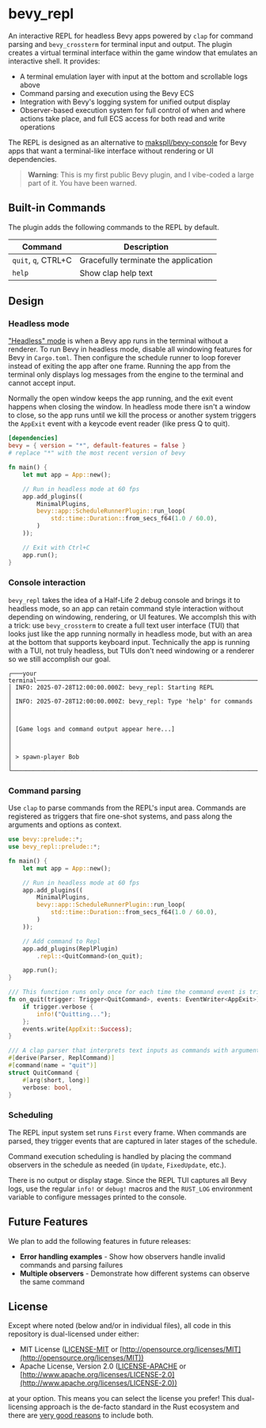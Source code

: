 # bevy_repl

An interactive REPL for headless Bevy apps powered by `clap` for command parsing
and `bevy_crossterm` for terminal input and output. The plugin creates a virtual
terminal interface within the game window that emulates an interactive shell. It
provides:

- A terminal emulation layer with input at the bottom and scrollable logs above
- Command parsing and execution using the Bevy ECS
- Integration with Bevy's logging system for unified output display
- Observer-based execution system for full control of when and where actions
  take place, and full ECS access for both read and write operations

The REPL is designed as an alternative to [makspll/bevy-console] for Bevy apps
that want a terminal-like interface without rendering or UI dependencies.

[makspll/bevy-console]: https://github.com/makspll/bevy-console

> **Warning**: This is my first public Bevy plugin, and I vibe-coded a large part
> of it. You have been warned.

## Built-in Commands

The plugin adds the following commands to the REPL by default.

| Command | Description |
| --- | --- |
| `quit`, `q`, CTRL+C | Gracefully terminate the application |
| `help` | Show clap help text |

## Design

### Headless mode

["Headless" mode] is when a Bevy app runs in the terminal without a renderer. To
run Bevy in headless mode, disable all windowing features for Bevy in
`Cargo.toml`. Then configure the schedule runner to loop forever instead of
exiting the app after one frame. Running the app from the terminal only displays
log messages from the engine to the terminal and cannot accept input.

Normally the open window keeps the app running, and the exit event happens when
closing the window. In headless mode there isn't a window to close, so the app
runs until we kill the process or another system triggers the `AppExit` event
with a keycode event reader (like press Q to quit).

["Headless" mode]:
    https://github.com/bevyengine/bevy/blob/main/examples/app/headless.rs

```toml
[dependencies]
bevy = { version = "*", default-features = false }
# replace "*" with the most recent version of bevy
```

```rust
fn main() {
    let mut app = App::new();

    // Run in headless mode at 60 fps
    app.add_plugins((
        MinimalPlugins,
        bevy::app::ScheduleRunnerPlugin::run_loop(
            std::time::Duration::from_secs_f64(1.0 / 60.0),
        )
    ));

    // Exit with Ctrl+C
    app.run();
}
```

### Console interaction

`bevy_repl` takes the idea of a Half-Life 2 debug console and brings it to
headless mode, so an app can retain command style interaction without depending
on windowing, rendering, or UI features. We accomplsh this with a trick: use
`bevy_crossterm` to create a full text user interface (TUI) that looks just like
the app running normally in headless mode, but with an area at the bottom that
supports keyboard input. Technically the app is running with a TUI, not truly
headless, but TUIs don't need windowing or a renderer so we still accomplish our
goal.

```text
┌───your terminal──────────────────────────────────────────────────────────────┐
│ INFO: 2025-07-28T12:00:00.000Z: bevy_repl: Starting REPL                     │
│ INFO: 2025-07-28T12:00:00.000Z: bevy_repl: Type 'help' for commands          │
│                                                                              │
│ [Game logs and command output appear here...]                                │
│                                                                              │
│ > spawn-player Bob                                                           │
└──────────────────────────────────────────────────────────────────────────────┘
```

### Command parsing

Use `clap` to parse commands from the REPL's input area. Commands are registered
as triggers that fire one-shot systems, and pass along the arguments and options
as context.

```rust
use bevy::prelude::*;
use bevy_repl::prelude::*;

fn main() {
    let mut app = App::new();

    // Run in headless mode at 60 fps
    app.add_plugins((
        MinimalPlugins,
        bevy::app::ScheduleRunnerPlugin::run_loop(
            std::time::Duration::from_secs_f64(1.0 / 60.0),
        )
    ));

    // Add command to Repl
    app.add_plugins(ReplPlugin)
        .repl::<QuitCommand>(on_quit);

    app.run();
}   

/// This function runs only once for each time the command event is triggered
fn on_quit(trigger: Trigger<QuitCommand>, events: EventWriter<AppExit>) {
    if trigger.verbose {
        info!("Quitting...");
    };
    events.write(AppExit::Success);
}

/// A clap parser that interprets text inputs as commands with arguments
#[derive(Parser, ReplCommand)]
#[command(name = "quit")]
struct QuitCommand {
    #[arg(short, long)]
    verbose: bool,
}
```

### Scheduling

The REPL input system set runs `First` every frame. When commands are parsed,
they trigger events that are captured in later stages of the schedule.

Command execution scheduling is handled by placing the command observers in the
schedule as needed (in `Update`, `FixedUpdate`, etc.).

There is no output or display stage. Since the REPL TUI captures all Bevy logs,
use the regular `info!` or `debug!` macros and the `RUST_LOG` environment
variable to configure messages printed to the console.

## Future Features

We plan to add the following features in future releases:

- **Error handling examples** - Show how observers handle invalid commands and parsing failures
- **Multiple observers** - Demonstrate how different systems can observe the same command

## License

Except where noted (below and/or in individual files), all code in this
repository is dual-licensed under either:

- MIT License ([LICENSE-MIT](LICENSE-MIT) or
  [http://opensource.org/licenses/MIT](http://opensource.org/licenses/MIT))
- Apache License, Version 2.0 ([LICENSE-APACHE](LICENSE-APACHE) or
  [http://www.apache.org/licenses/LICENSE-2.0](http://www.apache.org/licenses/LICENSE-2.0))

at your option. This means you can select the license you prefer! This
dual-licensing approach is the de-facto standard in the Rust ecosystem and there
are [very good reasons](https://github.com/bevyengine/bevy/issues/2373) to
include both.
